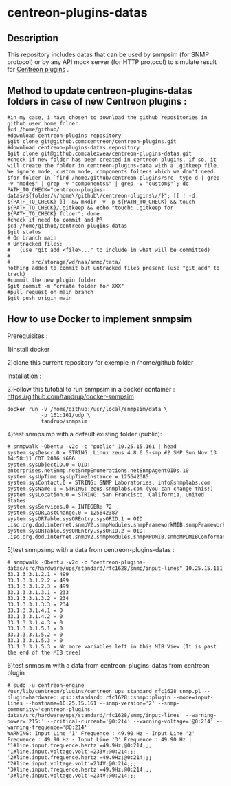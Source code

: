 # centreon-plugins-datas

## Description
This repository includes datas that can be used by snmpsim (for SNMP protocol) or by any API mock server (for HTTP protocol) to simulate result for [Centreon plugins](https://github.com/centreon/centreon-plugins) .


## Method to update centreon-plugins-datas folders in case of new Centreon plugins :


````
#in my case, i have chosen to download the github repositories in github user home folder.
$cd /home/github/
#download centreon-plugins repository
$git clone git@github.com:centreon/centreon-plugins.git
#download centreon-plugins-datas repository
$git clone git@github.com:alexvea/centreon-plugins-datas.git
#check if new folder has been created in centreon-plugins, if so, it will create the folder in centreon-plugins-data with a .gitkeep file. We ignore mode, custom mode, components folders which we don't need.
$for folder in `find /home/github/centreon-plugins/src -type d | grep -v "mode$" | grep -v "components$" | grep -v "custom$"`; do PATH_TO_CHECK="centreon-plugins-datas/${folder/\/home\/github\/centreon-plugins\//}"; [[ ! -d ${PATH_TO_CHECK} ]]  && mkdir -v -p ${PATH_TO_CHECK} && touch ${PATH_TO_CHECK}/.gitkeep && echo "touch: .gitkeep for ${PATH_TO_CHECK} folder"; done
#check if need to commit and PR
$cd /home/github/centreon-plugins-datas
$git status
# On branch main
# Untracked files:
#   (use "git add <file>..." to include in what will be committed)
#
#       src/storage/wd/nas/snmp/tata/
nothing added to commit but untracked files present (use "git add" to track)
#commit the new plugin folder
$git commit -m "create folder for XXX"
#pull request on main branch
$git push origin main
````

## How to use Docker to implement snmpsim

Prerequisites : 

1)install docker

2)clone this current repository for exemple in /home/github folder

Installation : 

3)Follow this tutotial to run snmpsim in a docker container : https://github.com/tandrup/docker-snmpsim
````
docker run -v /home/github:/usr/local/snmpsim/data \
           -p 161:161/udp \
           tandrup/snmpsim
````
4)test snmpsimp with a default existing folder (public):
````
# snmpwalk -Obentu -v2c -c "public" 10.25.15.161 | head
system.sysDescr.0 = STRING: Linux zeus 4.8.6.5-smp #2 SMP Sun Nov 13 14:58:11 CDT 2016 i686
system.sysObjectID.0 = OID: enterprises.netSnmp.netSnmpEnumerations.netSnmpAgentOIDs.10
system.sysUpTime.sysUpTimeInstance = 125642385
system.sysContact.0 = STRING: SNMP Laboratories, info@snmplabs.com
system.sysName.0 = STRING: zeus.snmplabs.com (you can change this!)
system.sysLocation.0 = STRING: San Francisco, California, United States
system.sysServices.0 = INTEGER: 72
system.sysORLastChange.0 = 125642387
system.sysORTable.sysOREntry.sysORID.1 = OID: .iso.org.dod.internet.snmpV2.snmpModules.snmpFrameworkMIB.snmpFrameworkMIBConformance.snmpFrameworkMIBCompliances.snmpFrameworkMIBCompliance
system.sysORTable.sysOREntry.sysORID.2 = OID: .iso.org.dod.internet.snmpV2.snmpModules.snmpMPDMIB.snmpMPDMIBConformance.snmpMPDMIBCompliances.snmpMPDCompliance
````
5)test snmpsimp with a data from centreon-plugins-datas :
````
# snmpwalk -Obentu -v2c -c "centreon-plugins-datas/src/hardware/ups/standard/rfc1628/snmp/input-lines" 10.25.15.161
33.1.3.3.1.2.1 = 499
33.1.3.3.1.2.2 = 499
33.1.3.3.1.2.3 = 499
33.1.3.3.1.3.1 = 233
33.1.3.3.1.3.2 = 234
33.1.3.3.1.3.3 = 234
33.1.3.3.1.4.1 = 0
33.1.3.3.1.4.2 = 0
33.1.3.3.1.4.3 = 0
33.1.3.3.1.5.1 = 0
33.1.3.3.1.5.2 = 0
33.1.3.3.1.5.3 = 0
33.1.3.3.1.5.3 = No more variables left in this MIB View (It is past the end of the MIB tree)
````
6)test snmpsim with a data from centreon-plugins-datas from centreon plugin :
````
# sudo -u centreon-engine  /usr/lib/centreon/plugins/centreon_ups_standard_rfc1628_snmp.pl --plugin=hardware::ups::standard::rfc1628::snmp::plugin --mode=input-lines --hostname=10.25.15.161 --snmp-version='2' --snmp-community='centreon-plugins-datas/src/hardware/ups/standard/rfc1628/snmp/input-lines' --warning-power='215:' --critical-current='@0:214' --warning-voltage='@0:214' --warning-frequence='@0:214'
WARNING: Input Line '1' Frequence : 49.90 Hz - Input Line '2' Frequence : 49.90 Hz - Input Line '3' Frequence : 49.90 Hz | '1#line.input.frequence.hertz'=49.9Hz;@0:214;;; '1#line.input.voltage.volt'=233V;@0:214;;; '2#line.input.frequence.hertz'=49.9Hz;@0:214;;; '2#line.input.voltage.volt'=234V;@0:214;;; '3#line.input.frequence.hertz'=49.9Hz;@0:214;;; '3#line.input.voltage.volt'=234V;@0:214;;;
````
